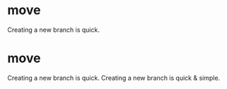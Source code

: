 # move
Creating a new branch is quick.
# move
Creating a new branch is quick.
Creating a new branch is quick & simple.

